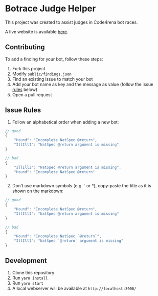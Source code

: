 # Botrace Judge Helper

This project was created to assist judges in Code4rena bot races.

A live website is available [here](https://botrace-judging-helper.netlify.app/).

## Contributing

To add a finding for your bot, follow these steps:

1. Fork this project
2. Modify `public/findings.json`
3. Find an existing issue to match your bot
4. Add your bot name as key and the message as value (follow the issue [rules](#issue-rules) below)
5. Open a pull request


## Issue Rules

1. Follow an alphabetical order when adding a new bot:

```js
// good
{
    "Hound": "Incomplete NatSpec @return",
    "IllIllI": "NatSpec @return argument is missing"
}

// bad
{
    "IllIllI": "NatSpec @return argument is missing",
    "Hound": "Incomplete NatSpec @return"    
}
```

2. Don't use markdown symbols (e.g. ` or *), copy-paste the title as it is shown on the markdown:

```js
// good
{
    "Hound": "Incomplete NatSpec @return",
    "IllIllI": "NatSpec @return argument is missing"
}

// bad
{
    "Hound": "Incomplete NatSpec `@return`",
    "IllIllI": "NatSpec `@return` argument is missing"      
}
```

## Development

1. Clone this repository
2. Run `yarn install`
3. Run `yarn start`
4. A local webserver will be available at `http://localhost:3000/`